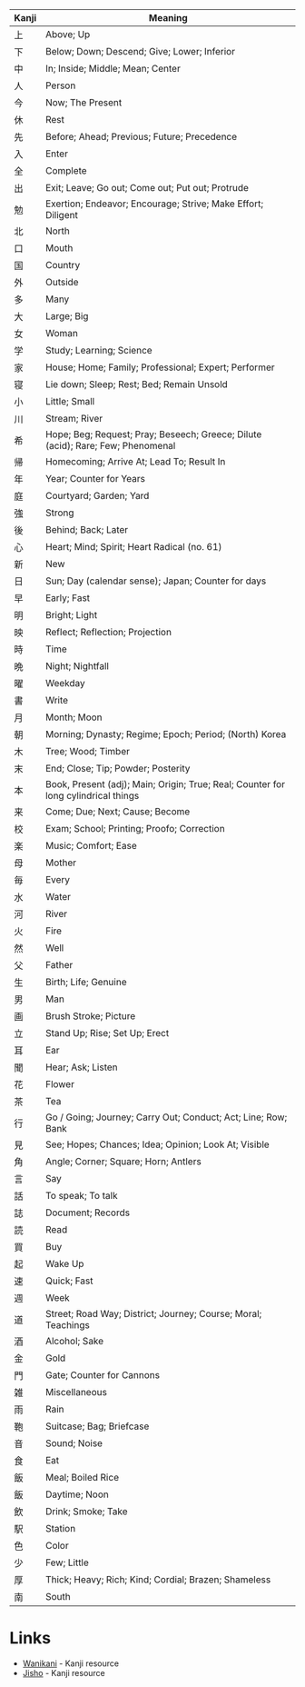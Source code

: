 
| Kanji | Meaning                                                                            |
| ----- | ---------------------------------------------------------------------------------- |
| 上     | Above; Up                                                                          |
| 下     | Below; Down; Descend; Give; Lower; Inferior                                        |
| 中     | In; Inside; Middle; Mean; Center                                                   |
| 人     | Person                                                                             |
| 今     | Now; The Present                                                                   |
| 休     | Rest                                                                               |
| 先     | Before; Ahead; Previous; Future; Precedence                                        |
| 入     | Enter                                                                              |
| 全     | Complete                                                                           |
| 出     | Exit; Leave; Go out; Come out; Put out; Protrude                                   |
| 勉     | Exertion; Endeavor; Encourage; Strive; Make Effort; Diligent                       |
| 北     | North                                                                              |
| 口     | Mouth                                                                              |
| 国     | Country                                                                            |
| 外     | Outside                                                                            |
| 多     | Many                                                                               |
| 大     | Large; Big                                                                         |
| 女     | Woman                                                                              |
| 学     | Study; Learning; Science                                                           |
| 家     | House; Home; Family; Professional; Expert; Performer                               |
| 寝     | Lie down; Sleep; Rest; Bed; Remain Unsold                                          |
| 小     | Little; Small                                                                      |
| 川     | Stream; River                                                                      |
| 希     | Hope; Beg; Request; Pray; Beseech; Greece; Dilute (acid); Rare; Few; Phenomenal    |
| 帰     | Homecoming; Arrive At; Lead To; Result In                                          |
| 年     | Year; Counter for Years                                                            |
| 庭     | Courtyard; Garden; Yard                                                            |
| 強     | Strong                                                                             |
| 後     | Behind; Back; Later                                                                |
| 心     | Heart; Mind; Spirit; Heart Radical (no. 61)                                        |
| 新     | New                                                                                |
| 日     | Sun; Day (calendar sense); Japan; Counter for days                                 |
| 早     | Early; Fast                                                                        |
| 明     | Bright; Light                                                                      |
| 映     | Reflect; Reflection; Projection                                                    |
| 時     | Time                                                                               |
| 晩     | Night; Nightfall                                                                   |
| 曜     | Weekday                                                                            |
| 書     | Write                                                                              |
| 月     | Month; Moon                                                                        |
| 朝     | Morning; Dynasty; Regime; Epoch; Period; (North) Korea                             |
| 木     | Tree; Wood; Timber                                                                 |
| 末     | End; Close; Tip; Powder; Posterity                                                 |
| 本     | Book, Present (adj); Main; Origin; True; Real; Counter for long cylindrical things |
| 来     | Come; Due; Next; Cause; Become                                                     |
| 校     | Exam; School; Printing; Proofo; Correction                                         |
| 楽     | Music; Comfort; Ease                                                               |
| 母     | Mother                                                                             |
| 毎     | Every                                                                              |
| 水     | Water                                                                              |
| 河     | River                                                                              |
| 火     | Fire                                                                               |
| 然     | Well                                                                               |
| 父     | Father                                                                             |
| 生     | Birth; Life; Genuine                                                               |
| 男     | Man                                                                                |
| 画     | Brush Stroke; Picture                                                              |
| 立     | Stand Up; Rise; Set Up; Erect                                                      |
| 耳     | Ear                                                                                |
| 聞     | Hear; Ask; Listen                                                                  |
| 花     | Flower                                                                             |
| 茶     | Tea                                                                                |
| 行     | Go  / Going; Journey; Carry Out; Conduct; Act; Line; Row; Bank                     |
| 見     | See; Hopes; Chances; Idea; Opinion; Look At; Visible                               |
| 角     | Angle; Corner; Square; Horn; Antlers                                               |
| 言     | Say                                                                                |
| 話     | To speak; To talk                                                                  |
| 誌     | Document; Records                                                                  |
| 読     | Read                                                                               |
| 買     | Buy                                                                                |
| 起     | Wake Up                                                                            |
| 速     | Quick; Fast                                                                        |
| 週     | Week                                                                               |
| 道     | Street; Road Way; District; Journey; Course; Moral; Teachings                      |
| 酒     | Alcohol; Sake                                                                      |
| 金     | Gold                                                                               |
| 門     | Gate; Counter for Cannons                                                          |
| 雑     | Miscellaneous                                                                      |
| 雨     | Rain                                                                               |
| 鞄     | Suitcase; Bag; Briefcase                                                           |
| 音     | Sound; Noise                                                                       |
| 食     | Eat                                                                                |
| 飯     | Meal; Boiled Rice                                                                  |
| 飯     | Daytime; Noon                                                                      |
| 飲     | Drink; Smoke; Take                                                                 |
| 駅     | Station                                                                            |
| 色     | Color                                                                              |
| 少     | Few; Little                                                                        |
| 厚     | Thick; Heavy; Rich; Kind; Cordial; Brazen; Shameless                               |
| 南     | South                                                                              |

# Links
* [Wanikani](https://www.wanikani.com/kanji/%E8%B5%B7) - Kanji resource
* [Jisho](https://jisho.org/word/%E6%98%A0%E7%94%BB) - Kanji resource